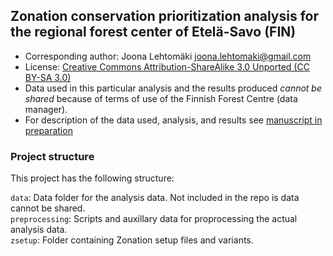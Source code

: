 ## Zonation conservation prioritization analysis for the regional forest center of Etelä-Savo (FIN)

* Corresponding author: Joona Lehtomäki <joona.lehtomaki@gmail.com>
* License: [Creative Commons Attribution-ShareAlike 3.0 Unported (CC BY-SA 3.0)
](http://creativecommons.org/licenses/by-sa/3.0/)
* Data used in this particular analysis and the results produced *cannot be shared* because of terms of use 
of the Finnish Forest Centre (data manager). 
* For description of the data used, analysis, and results see [manuscript in preparation](https://github.com/jlehtoma/validityms) 

### Project structure

This project has the following structure:

`data`: Data folder for the analysis data. Not included in the repo is data cannot be shared.  
`preprocessing`: Scripts and auxillary data for proprocessing the actual analysis data.  
`zsetup`: Folder containing Zonation setup files and variants.  

